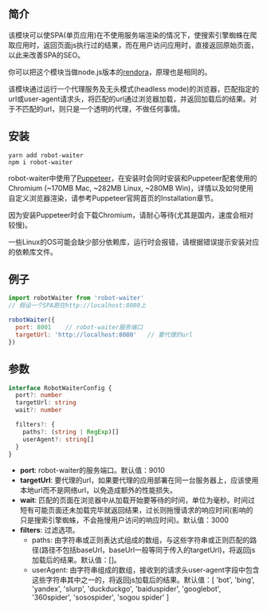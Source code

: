 ## 简介

该模块可以使SPA(单页应用)在不使用服务端渲染的情况下，使搜索引擎蜘蛛在爬取应用时，返回页面js执行过的结果，而在用户访问应用时，直接返回原始页面，以此来改善SPA的SEO。

你可以把这个模块当做node.js版本的[rendora](https://github.com/rendora/rendora)，原理也是相同的。

该模块通过运行一个代理服务及无头模式(headless mode)的浏览器，匹配指定的url或user-agent请求头，将匹配的url通过浏览器加载，并返回加载后的结果。对于不匹配的url，则只是一个透明的代理，不做任何事情。

## 安装

```
yarn add robot-waiter
npm i robot-waiter
```

robot-waiter中使用了[Puppeteer](https://pptr.dev/)，在安装时会同时安装和Puppeteer配套使用的Chromium (~170MB Mac, ~282MB Linux, ~280MB Win)，详情以及如何使用自定义浏览器渲染，请参考Puppeteer官网首页的Installation章节。

因为安装Puppeteer时会下载Chromium，请耐心等待(尤其是国内，速度会相对较慢)。

一些Linux的OS可能会缺少部分依赖库，运行时会报错，请根据错误提示安装对应的依赖库文件。

## 例子
``` js
import robotWaiter from 'robot-waiter'
// 假设一个SPA跑在http://localhost:8080上

robotWaiter({
  port: 8001    // robot-waiter服务端口
  targetUrl: 'http://localhost:8080'   // 要代理的url
})
```

## 参数
``` ts
interface RobotWaiterConfig {
  port?: number
  targetUrl: string
  wait?: number

  filters?: {
    paths?: (string | RegExp)[]
    userAgent?: string[]
  }
}
```

- **port**: robot-waiter的服务端口。默认值：9010
- **targetUrl**: 要代理的url，如果要代理的应用部署在同一台服务器上，应该使用本地url而不是网络url，以免造成额外的性能损失。
- **wait**: 匹配的页面在浏览器中从加载开始要等待的时间，单位为毫秒。时间过短有可能页面还未加载完毕就返回结果，过长则拖慢请求的响应时间(影响的只是搜索引擎蜘蛛，不会拖慢用户访问的响应时间)。默认值：3000
- **filters**: 过滤选项。
    - paths: 由字符串或正则表达式组成的数组，与这些字符串或正则匹配的路径(路径不包括baseUrl，baseUrl一般等同于传入的targetUrl)，将返回js加载后的结果。默认值：[]。
    - userAgent: 由字符串组成的数组，接收到的请求头user-agent字段中包含这些字符串其中之一的，将返回js加载后的结果。默认值：[
      'bot', 
      'bing',
      'yandex',
      'slurp',
      'duckduckgo',
      'baiduspider',
      'googlebot',
      '360spider',
      'sosospider',
      'sogou spider'
    ]